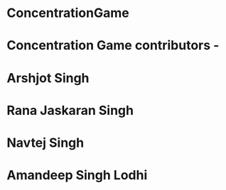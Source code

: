 # ConcentrationGame
# Concentration Game contributors - 
#   Arshjot Singh 
#   Rana Jaskaran Singh 
#   Navtej Singh
#   Amandeep Singh Lodhi
